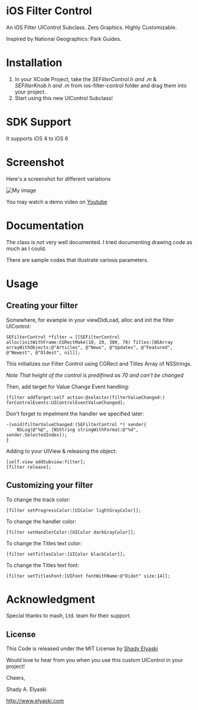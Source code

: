 iOS Filter Control
==================

An iOS Filter UIControl Subclass. Zero Graphics. Highly Customizable.

Inspired by National Geographics: Park Guides.

# Installation

1. In your XCode Project, take the *SEFilterControl.h and .m* & *SEFilterKnob.h and .m* from ios-filter-control folder and drag them into your project. 
2. Start using this new UIControl Subclass!

# SDK Support

It supports iOS 4 to iOS 6

# Screenshot

Here's a screenshot for different variations

![My image](http://blog.elyaski.com/wp-content/uploads/2012/06/iOS-Simulator-Screen-shot-Jun-16-2012-2.38.16-AM.png)

You may watch a demo video on [Youtube](http://www.youtube.com/watch?v=-lvvLnKPUk8)

# Documentation 

The class is not very well documented. I tried documenting drawing code as much as I could.

There are sample codes that illustrate various parameters.


# Usage

## Creating your filter

Somewhere, for example in your viewDidLoad, alloc and init the filter UIControl:

    SEFilterControl *filter = [[SEFilterControl alloc]initWithFrame:CGRectMake(10, 20, 300, 70) Titles:[NSArray arrayWithObjects:@"Articles", @"News", @"Updates", @"Featured", @"Newest", @"Oldest", nil]];

This initializes our Filter Control using CGRect and Titles Array of NSStrings.

*Note That height of the control is predifined as 70 and can't be changed*

Then, add target for Value Change Event handling:

	[filter addTarget:self action:@selector(filterValueChanged:) forControlEvents:UIControlEventValueChanged];

Don't forget to impelment the handler we specified later:

	-(void)filterValueChanged:(SEFilterControl *) sender{
    	NSLog(@"%@", [NSString stringWithFormat:@"%d", sender.SelectedIndex]);
	}
	
Adding to your UIView & releasing the object:

	[self.view addSubview:filter];
    [filter release];

## Customizing your filter

To change the track color:

	[filter setProgressColor:[UIColor lightGrayColor]];

To change the handler color:

	[filter setHandlerColor:[UIColor darkGrayColor]];

To change the Titles text color:

	[filter setTitlesColor:[UIColor blackColor]];

To change the Titles text font:

	[filter setTitlesFont:[UIFont fontWithName:@"Didot" size:14]];


# Acknowledgment

Special thanks to mash, Ltd. team for their support.
       
License
-------

This Code is released under the MIT License by [Shady Elyaski](http://www.elyaski.com)

Would love to hear from you when you use this custom UIControl in your project!

Cheers,

Shady A. Elyaski
  
http://www.elyaski.com
